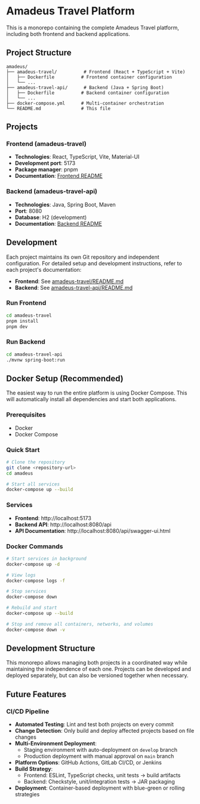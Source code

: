 # Amadeus Travel Platform

This is a monorepo containing the complete Amadeus Travel platform, including both frontend and backend applications.

## Project Structure

```
amadeus/
├── amadeus-travel/          # Frontend (React + TypeScript + Vite)
│   ├── Dockerfile          # Frontend container configuration
│   └── ...
├── amadeus-travel-api/      # Backend (Java + Spring Boot)
│   ├── Dockerfile          # Backend container configuration
│   └── ...
├── docker-compose.yml      # Multi-container orchestration
└── README.md               # This file
```

## Projects

### Frontend (amadeus-travel)

- **Technologies**: React, TypeScript, Vite, Material-UI
- **Development port**: 5173
- **Package manager**: pnpm
- **Documentation**: [Frontend README](./amadeus-travel/README.md)

### Backend (amadeus-travel-api)

- **Technologies**: Java, Spring Boot, Maven
- **Port**: 8080
- **Database**: H2 (development)
- **Documentation**: [Backend README](./amadeus-travel-api/README.md)

## Development

Each project maintains its own Git repository and independent configuration. For detailed setup and development instructions, refer to each project's documentation:

- **Frontend**: See [amadeus-travel/README.md](./amadeus-travel/README.md)
- **Backend**: See [amadeus-travel-api/README.md](./amadeus-travel-api/README.md)

### Run Frontend

```bash
cd amadeus-travel
pnpm install
pnpm dev
```

### Run Backend

```bash
cd amadeus-travel-api
./mvnw spring-boot:run
```

## Docker Setup (Recommended)

The easiest way to run the entire platform is using Docker Compose. This will automatically install all dependencies and start both applications.

### Prerequisites

- Docker
- Docker Compose

### Quick Start

```bash
# Clone the repository
git clone <repository-url>
cd amadeus

# Start all services
docker-compose up --build
```

### Services

- **Frontend**: http://localhost:5173
- **Backend API**: http://localhost:8080/api
- **API Documentation**: http://localhost:8080/api/swagger-ui.html

### Docker Commands

```bash
# Start services in background
docker-compose up -d

# View logs
docker-compose logs -f

# Stop services
docker-compose down

# Rebuild and start
docker-compose up --build

# Stop and remove all containers, networks, and volumes
docker-compose down -v
```

## Development Structure

This monorepo allows managing both projects in a coordinated way while maintaining the independence of each one. Projects can be developed and deployed separately, but can also be versioned together when necessary.

## Future Features

### CI/CD Pipeline

- **Automated Testing**: Lint and test both projects on every commit
- **Change Detection**: Only build and deploy affected projects based on file changes
- **Multi-Environment Deployment**:
  - Staging environment with auto-deployment on `develop` branch
  - Production deployment with manual approval on `main` branch
- **Platform Options**: GitHub Actions, GitLab CI/CD, or Jenkins
- **Build Strategy**:
  - Frontend: ESLint, TypeScript checks, unit tests → build artifacts
  - Backend: Checkstyle, unit/integration tests → JAR packaging
- **Deployment**: Container-based deployment with blue-green or rolling strategies
